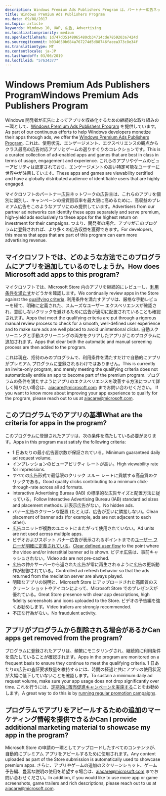 ```yaml
---
description: Windows Premium Ads Publishers Program は、パートナー広告ネットワークで高収益のプレミアム広告のターゲットにすることができる、選りすぐりの広告対応アプリのコレクションで構成されます。 このプログラムに含まれるアプリは、使用状況、エンゲージメント、エクスペリエンスの観点からクラス最高です。
title: Windows Premium Ads Publishers Program
ms.date: 09/08/2017
ms.topic: article
keywords: Windows 10, UWP, 広告, Advertising
ms.localizationpriority: medium
ms.openlocfilehash: 1d747d35148965480cb34714cde7859203a7424d
ms.sourcegitcommit: b034650b684a767274d5d88746faeea373c8e34f
ms.translationtype: MT
ms.contentlocale: ja-JP
ms.lasthandoff: 03/06/2019
ms.locfileid: "57634377"
---
```

# <a name="windows-premium-ads-publishers-program"></a><span data-ttu-id="a9a65-105">Windows Premium Ads Publishers Program</span><span class="sxs-lookup"><span data-stu-id="a9a65-105">Windows Premium Ads Publishers Program</span></span>

<span data-ttu-id="a9a65-106">Windows 開発者が広告によってアプリを収益化するための継続的な取り組みの一環として、[Windows Premium Ads Publishers Program](https://www.windowspremiumapps.com) を提供しています。</span><span class="sxs-lookup"><span data-stu-id="a9a65-106">As part of our continuous efforts to help Windows developers monetize their apps through ads, we offer the [Windows Premium Ads Publishers Program](https://www.windowspremiumapps.com).</span></span> <span data-ttu-id="a9a65-107">これは、使用状況、エンゲージメント、エクスペリエンスの観点からクラス最高の広告対応アプリとゲームの選りすぐりのコレクションです。</span><span class="sxs-lookup"><span data-stu-id="a9a65-107">This is a curated collection of ad-enabled apps and games that are best in class in terms of usage, engagement and experience.</span></span> <span data-ttu-id="a9a65-108">これらのアプリやゲームのビューアビリティは認定されており、エンゲージメントの高い特定可能なユーザーに世界中が注目しています。</span><span class="sxs-lookup"><span data-stu-id="a9a65-108">These apps and games are viewability certified and have a globally distributed audience of identifiable users that are highly engaged.</span></span>

<span data-ttu-id="a9a65-109">マイクロソフトのパートナー広告ネットワークの広告主は、これらのアプリを個別に識別し、キャンペーンの投資回収率を最大限に高めるために、高収益のプレミアム広告をこのようなアプリにのみ提供しています。</span><span class="sxs-lookup"><span data-stu-id="a9a65-109">Advertisers from our partner ad networks can identify these apps separately and serve premium, high-yield ads exclusively to these apps for the highest return on investment for their campaigns.</span></span> <span data-ttu-id="a9a65-110">つまり、開発者の場合、アプリがこのプログラムに登録されれば、より多くの広告収益を獲得できます。</span><span class="sxs-lookup"><span data-stu-id="a9a65-110">For developers, this means that apps that are part of this program can earn more advertising revenue.</span></span>

## <a name="how-does-microsoft-add-apps-to-this-program"></a><span data-ttu-id="a9a65-111">マイクロソフトでは、どのような方法でこのプログラムにアプリを追加しているのでしょうか。</span><span class="sxs-lookup"><span data-stu-id="a9a65-111">How does Microsoft add apps to this program?</span></span> 

<span data-ttu-id="a9a65-112">マイクロソフトでは、Microsoft Store 内のアプリを継続的にレビューし、[利用条件を満たす](#what-are-the-criteria-for-apps-in-the-program)かどうかを確認します。</span><span class="sxs-lookup"><span data-stu-id="a9a65-112">We continually review apps in the Store against the [qualifying criteria](#what-are-the-criteria-for-apps-in-the-program).</span></span> <span data-ttu-id="a9a65-113">利用条件を満たすアプリは、厳格な手動レビューを経て、明確に定義された、スムーズなユーザー エクスペリエンスが確認され、意図しないクリックを避けるために広告が適切に配置されていることも確認されます。</span><span class="sxs-lookup"><span data-stu-id="a9a65-113">Apps that meet the qualifying criteria are put through a rigorous manual review process to check for a smooth, well-defined user experience and to make sure ads are well placed to avoid unintentional clicks.</span></span> <span data-ttu-id="a9a65-114">自動スクリーニングと手動スクリーニングの両方をクリアしたアプリがこのプログラムに追加されます。</span><span class="sxs-lookup"><span data-stu-id="a9a65-114">Apps that clear both the automatic and manual screening process are then added to the program.</span></span>

<span data-ttu-id="a9a65-115">これは現在、招待のみのプログラムで、利用条件を満たすだけで自動的にアプリがプレミアム プログラムに登録されるわけではありません。</span><span class="sxs-lookup"><span data-stu-id="a9a65-115">This is currently an invite-only program, and merely meeting the qualifying criteria does not automatically entitle an app to become part of the premium program.</span></span><span data-ttu-id="a9a65-116"> プログラムの条件を満たすようにアプリのエクスペリエンスを改善する方法について詳しく知りたい場合は、aiacare@microsoft.com までお問い合わせください。</span><span class="sxs-lookup"><span data-stu-id="a9a65-116"> If you want to know more about improving your app experience to qualify for the program, please reach out to us at aiacare@microsoft.com.</span></span>

## <a name="what-are-the-criteria-for-apps-in-the-program"></a><span data-ttu-id="a9a65-117">このプログラムでのアプリの基準</span><span class="sxs-lookup"><span data-stu-id="a9a65-117">What are the criteria for apps in the program?</span></span>

<span data-ttu-id="a9a65-118">このプログラムに登録されたアプリは、次の条件を満たしている必要があります。</span><span class="sxs-lookup"><span data-stu-id="a9a65-118">Apps in this program must satisfy the following criteria:</span></span>

* <span data-ttu-id="a9a65-119">1 日あたりの最小広告要求数が保証されている。</span><span class="sxs-lookup"><span data-stu-id="a9a65-119">Minimum guaranteed daily ad request volume.</span></span> 
* <span data-ttu-id="a9a65-120">インプレッションのビューアビリティ レートが高い。</span><span class="sxs-lookup"><span data-stu-id="a9a65-120">High viewability rate for impressions.</span></span> 
* <span data-ttu-id="a9a65-121">すべての広告形式で最低限のクリック スルー レートに貢献する高品質のクリックである。</span><span class="sxs-lookup"><span data-stu-id="a9a65-121">Good quality clicks contributing to a minimum click-through-rate across all ad formats.</span></span> 
* <span data-ttu-id="a9a65-122">Interactive Advertising Bureau (IAB) の標準的な広告サイズと配置方法に従っている。</span><span class="sxs-lookup"><span data-stu-id="a9a65-122">Follow Interactive Advertising Bureau (IAB) standard ad sizes and placement methods.</span></span> <span data-ttu-id="a9a65-123">非表示広告がない。</span><span class="sxs-lookup"><span data-stu-id="a9a65-123">No hidden ads.</span></span>
* <span data-ttu-id="a9a65-124">バナー広告のクリーンな配置 (たとえば、広告が互いに隣接しない)。</span><span class="sxs-lookup"><span data-stu-id="a9a65-124">Clean placement of banner ads (for example, ads are not adjacent to each other).</span></span>
* <span data-ttu-id="a9a65-125">広告ユニットが複数のユニットにまたがって使用されていない。</span><span class="sxs-lookup"><span data-stu-id="a9a65-125">Ad units are not used across multiple apps.</span></span>
* <span data-ttu-id="a9a65-126">ビデオおよびスポット バナー広告が表示されるポイントまでの[ユーザー フローが明確に定義されている](https://blogs.windows.com/buildingapps/2017/08/31/best-practices-using-video-ads-windows-apps/)。</span><span class="sxs-lookup"><span data-stu-id="a9a65-126">[Clear defined user flow](https://blogs.windows.com/buildingapps/2017/08/31/best-practices-using-video-ads-windows-apps/) to the point where the video and/or interstitial banner ad is shown.</span></span> <span data-ttu-id="a9a65-127">ビデオ広告は、事前キャッシュされない。</span><span class="sxs-lookup"><span data-stu-id="a9a65-127">Video ads are not pre-cached.</span></span> 
* <span data-ttu-id="a9a65-128">広告の仲介サーバーから返された広告が常に再生されるように広告の更新動作が制御されている。</span><span class="sxs-lookup"><span data-stu-id="a9a65-128">Controlled ad refresh behavior so that the ads returned from the mediation server are always played.</span></span>
* <span data-ttu-id="a9a65-129">明確なアプリの説明と、Microsoft Store にアップロードされた高画質のスクリーン ショットやアイコンによって、Microsoft Store でのプレゼンスが優れている。</span><span class="sxs-lookup"><span data-stu-id="a9a65-129">Great Store presence with clear app descriptions, high fidelity screenshots and icons uploaded to the Store.</span></span> <span data-ttu-id="a9a65-130">ビデオの予告編を強くお勧めします。</span><span class="sxs-lookup"><span data-stu-id="a9a65-130">Video trailers are strongly recommended.</span></span>
* <span data-ttu-id="a9a65-131">不正な行為がない。</span><span class="sxs-lookup"><span data-stu-id="a9a65-131">No fraudulent activity.</span></span>

## <a name="can-apps-get-removed-from-the-program"></a><span data-ttu-id="a9a65-132">アプリがプログラムから削除される場合があるか</span><span class="sxs-lookup"><span data-stu-id="a9a65-132">Can apps get removed from the program?</span></span>

<span data-ttu-id="a9a65-133">プログラムに登録されたアプリは、頻繁にモニタリングされ、継続的に利用条件を満たしていることが確認されます。</span><span class="sxs-lookup"><span data-stu-id="a9a65-133">Apps in the program are monitored on a frequent basis to ensure they continue to meet the qualifying criteria.</span></span> <span data-ttu-id="a9a65-134">1 日あたりの広告の査証要求数量を維持するには、時間の経過と共にアプリの使用状況が大幅に低下していないことを確認します。</span><span class="sxs-lookup"><span data-stu-id="a9a65-134">To sustain a minimum daily ad request volume, make sure your app usage does not drop significantly over time.</span></span> <span data-ttu-id="a9a65-135">これを行うには、[定期的に販売促進キャンペーンを実施する](https://developer.microsoft.com/en-us/store/promote-your-apps)ことをお勧めします。</span><span class="sxs-lookup"><span data-stu-id="a9a65-135">A great way to do this is by [running regular promotion campaigns](https://developer.microsoft.com/en-us/store/promote-your-apps).</span></span>

## <a name="can-i-provide-additional-marketing-material-to-showcase-my-app-in-the-program"></a><span data-ttu-id="a9a65-136">プログラムでアプリをアピールするための追加のマーケティング情報を提供できるか</span><span class="sxs-lookup"><span data-stu-id="a9a65-136">Can I provide additional marketing material to showcase my app in the program?</span></span> 

<span data-ttu-id="a9a65-137">Microsoft Store の申請の一環としてアップロードしたすべてのコンテンツが、自動的にプレミアム アプリをアピールするために使用されます。</span><span class="sxs-lookup"><span data-stu-id="a9a65-137">Any content uploaded as part of the Store submission is automatically used to showcase premium apps.</span></span> <span data-ttu-id="a9a65-138">さらに、アプリやゲームの追加のスクリーンショット、ゲーム予告編、豊富な説明の使用を希望する場合は、aiacare@microsoft.com までお問い合わせください。</span><span class="sxs-lookup"><span data-stu-id="a9a65-138">In addition, if you would like to use more app or game screenshots, game trailers and rich descriptions, please reach out to us at aiacare@microsoft.com.</span></span>
